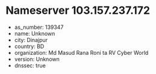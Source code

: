 # Nameserver 103.157.237.172

* as_number: 139347
* name: Unknown
* city: Dinajpur
* country: BD
* organization: Md Masud Rana Roni ta RV Cyber World
* version: Unknown
* dnssec: true
